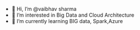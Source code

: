 - 👋 Hi, I’m @vaibhav sharma
- 👀 I’m interested in Big Data and Cloud Architecture 
- 🌱 I’m currently learning BIG data, Spark,Azure 
  

<!---
vaibhav-CloudDataEng/vaibhav-CloudDataEng is a ✨ special ✨ repository because its `README.md` (this file) appears on your GitHub profile.
You can click the Preview link to take a look at your changes.
--->
